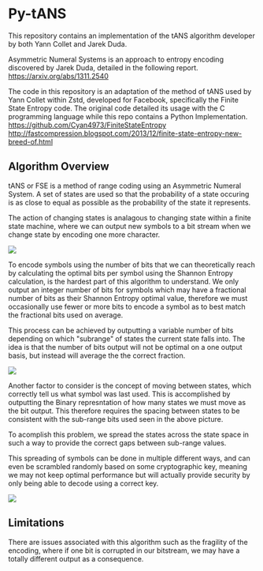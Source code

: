 # Py-tANS

This repository contains an implementation of the tANS algorithm developer by both Yann Collet and Jarek Duda.

Asymmetric Numeral Systems is an approach to entropy encoding discovered by Jarek Duda, detailed in the following report. https://arxiv.org/abs/1311.2540 

The code in this repository is an adaptation of the method of tANS used by Yann Collet within Zstd, developed for Facebook, specifically the Finite State Entropy code. The original code detailed its usage with the C programming language while this repo contains a Python Implementation. https://github.com/Cyan4973/FiniteStateEntropy  http://fastcompression.blogspot.com/2013/12/finite-state-entropy-new-breed-of.html

## Algorithm Overview

tANS or FSE is a method of range coding using an Asymmetric Numeral System. A set of states are used so that the probability of a state occuring is as close to equal as possible as the probability of the state it represents.

The action of changing states is analagous to changing state within a finite state machine, where we can output new symbols to a bit stream when we change state by encoding one more character.

<img src=https://3.bp.blogspot.com/-2kAzQkAjifA/WXFdxA2UjYI/AAAAAAAABwo/YcQwCC7Jmm0p8x55y-d3tuBwxdk-MtnrgCPcBGAYYCw/s1600/4states.png />

To encode symbols using the number of bits that we can theoretically reach by calculating the optimal bits per symbol using the Shannon Entropy calculation, is the hardest part of this algorithm to understand. 
We only output an integer number of bits for symbols which may have a fractional number of bits as their Shannon Entropy optimal value, therefore we must occasionally use fewer or more bits to encode a symbol as to best match the fractional bits used on average.

This process can be achieved by outputting a variable number of bits depending on which "subrange" of states the current state falls into. The idea is that the number of bits output will not be optimal on a one output basis, but instead will average the the correct fraction.

<img src=https://3.bp.blogspot.com/-4fGLCD4S3ck/WXI2nGBruzI/AAAAAAAABww/pXffRq9_TT4IdHTKSqupSKRhGyeIEZEXgCLcBGAs/s1600/5ranges.png />

Another factor to consider is the concept of moving between states, which correctly tell us what symbol was last used. This is accomplished by outputting the Binary represntation of how many states we must move as the bit output. This therefore requires the spacing between states to be consistent with the sub-range bits used seen in the above picture.

To acomplish this problem, we spread the states across the state space in such a way to provide the correct gaps between sub-range values. 

This spreading of symbols can be done in multiple different ways, and can even be scrambled randomly based on some cryptographic key, meaning we may not keep optimal performance but will actually provide security by only being able to decode using a correct key.

<img src=http://2.bp.blogspot.com/-xbkXS6jDSCk/Uvf238sQKmI/AAAAAAAAA-Q/I0AmHbver98/s1600/16states_fastScan.png />


## Limitations
There are issues associated with this algorithm such as the fragility of the encoding, where if one bit is corrupted in our bitstream, we may have a totally different output as a consequence.